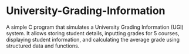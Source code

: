 # University-Grading-Information
 A simple C program that simulates a University Grading Information (UGI) system. It allows storing student details, inputting grades for 5 courses, displaying student information, and calculating the average grade using structured data and functions.
